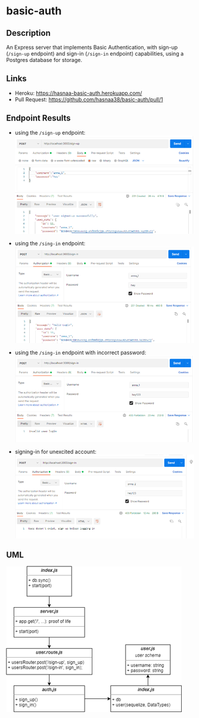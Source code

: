 # basic-auth

## Description

An Express server that implements Basic Authentication, with sign-up (`/sign-up` endpoint) and sign-in (`/sign-in` endpoint) capabilities, using a Postgres database for storage.

## Links

* Heroku: https://hasnaa-basic-auth.herokuapp.com/
* Pull Request: https://github.com/hasnaa38/basic-auth/pull/1

## Endpoint Results

* using the `/sign-up` endpoint:
![test1](./images/test1.PNG)

* using the `/sing-in` endpoint:
![test2](./images/test2.PNG)

* using the `/sing-in` endpoint with incorrect password:
![test3](./images/test3.PNG)

* signing-in for unexcited account:
![test4](./images/test4.PNG)

## UML

![lab06](./images/lab06.png)
